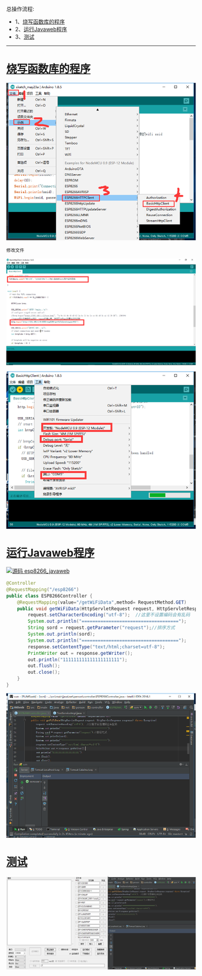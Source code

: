 总操作流程:
- 1、[烧写函数库的程序](#WiFiduino-01)
- 2、[运行Javaweb程序](#WiFiduino-02)
- 3、[测试](#WiFiduino-03)

***

# <a name="WiFiduino-01" href="#" >烧写函数库的程序</a>
![](image/4-1.png)

`修改文件`

![](image/4-2.png)

![](image/4-3.png)

# <a name="WiFiduino-02" href="#" >运行Javaweb程序</a>

[![](https://img.shields.io/badge/源码-esp8266--javaweb-blue.svg "源码 esp8266_javaweb")](https://github.com/lidekai/esp8266_javaweb.git)


```java
@Controller
@RequestMapping("/esp8266")
public class ESP8266Controller {
    @RequestMapping(value="/getWiFiData",method= RequestMethod.GET)
    public void getWiFiData(HttpServletRequest request, HttpServletResponse response) throws Exception{
        request.setCharacterEncoding("utf-8");  //这里不设置编码会有乱码
        System.out.println("====================================");
        String sord = request.getParameter("request");//排序方式
        System.out.println(sord);
        System.out.println("====================================");
        response.setContentType("text/html;charset=utf-8");
        PrintWriter out = response.getWriter();
        out.println("111111111111111111111");
        out.flush();
        out.close();
    }
}

```

![](image/4-4.png)
# <a name="WiFiduino-03" href="#" >测试</a>

![](image/4-5.gif)